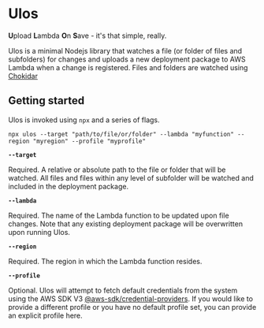 # Ulos
**U**pload **L**ambda **O**n **S**ave - it's that simple, really.

Ulos is a minimal Nodejs library that watches a file (or folder of files and subfolders) for changes and uploads a new deployment package to AWS Lambda when a change is registered. Files and folders are watched using [Chokidar](https://github.com/paulmillr/chokidar)

## Getting started

Ulos is invoked using `npx` and a series of flags.

```
npx ulos --target "path/to/file/or/folder" --lambda "myfunction" --region "myregion" --profile "myprofile" 
```

**`--target`**

Required. A relative or absolute path to the file or folder that will be watched. All files and files within any level of subfolder will be watched and included in the deployment package.

**`--lambda`**

Required. The name of the Lambda function to be updated upon file changes. Note that any existing deployment package will be overwritten upon running Ulos.

**`--region`**

Required. The region in which the Lambda function resides.

**`--profile`**

Optional. Ulos will attempt to fetch default credentials from the system using the AWS SDK V3 [@aws-sdk/credential-providers](https://docs.aws.amazon.com/AWSJavaScriptSDK/v3/latest/modules/_aws_sdk_credential_providers.html). If you would like to provide a different profile or you have no default profile set, you can provide an explicit profile here.